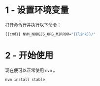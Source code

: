 # 1 - 设置环境变量
打开命令行并执行以下命令：

```bash
{{cmd}} NVM_NODEJS_ORG_MIRROR="{{link}}/"
```

# 2 - 开始使用
现在便可以正常使用 `nvm` 。

```bash
nvm install stable
```